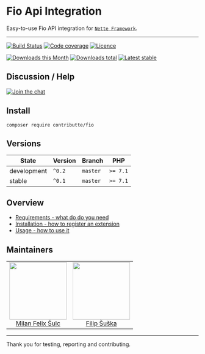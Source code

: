 # Fio Api Integration

Easy-to-use Fio API integration for [`Nette Framework`](https://github.com/nette/).

-----

[![Build Status](https://img.shields.io/travis/contributte/Fio.svg?style=flat-square)](https://travis-ci.org/contributte/Fio)
[![Code coverage](https://img.shields.io/coveralls/contributte/fio.svg?style=flat-square)](https://coveralls.io/r/contributte/fio)
[![Licence](https://img.shields.io/packagist/l/contributte/fio.svg?style=flat-square)](https://packagist.org/packages/contributte/fio)

[![Downloads this Month](https://img.shields.io/packagist/dm/contributte/fio.svg?style=flat-square)](https://packagist.org/packages/contributte/fio)
[![Downloads total](https://img.shields.io/packagist/dt/contributte/fio.svg?style=flat-square)](https://packagist.org/packages/contributte/fio)
[![Latest stable](https://img.shields.io/packagist/v/contributte/fio.svg?style=flat-square)](https://packagist.org/packages/contributte/fio)

## Discussion / Help

[![Join the chat](https://img.shields.io/gitter/room/contributte/contributte.svg?style=flat-square)](http://bit.ly/ctteg)

## Install

```
composer require contributte/fio
```

## Versions

| State       | Version | Branch   | PHP      |
|-------------|---------|----------|----------|
| development | `^0.2`  | `master` | `>= 7.1` |
| stable      | `^0.1`  | `master` | `>= 7.1` |

## Overview

- [Requirements - what do do you need](https://github.com/contributte/fio/blob/master/.docs/README.md#requirements)
- [Installation - how to register an extension](https://github.com/contributte/fio/blob/master/.docs/README.md#Installation)
- [Usage - how to use it](https://github.com/contributte/fio/blob/master/.docs/README.md#usage)

## Maintainers

<table>
  <tbody>
    <tr>
      <td align="center">
        <a href="https://github.com/f3l1x">
            <img width="150" height="150" src="https://avatars2.githubusercontent.com/u/538058?v=3&s=150">
        </a>
        </br>
        <a href="https://github.com/f3l1x">Milan Felix Šulc</a>
      </td>
      <td align="center">
        <a href="https://github.com/Vody105">
            <img width="150" height="150" src="https://avatars2.githubusercontent.com/u/22433893?v=3&s=150">
        </a>
        </br>
        <a href="https://github.com/Vody105">Filip Šuška</a>
      </td>
    </tr>
  <tbody>
</table>

-----

Thank you for testing, reporting and contributing.
